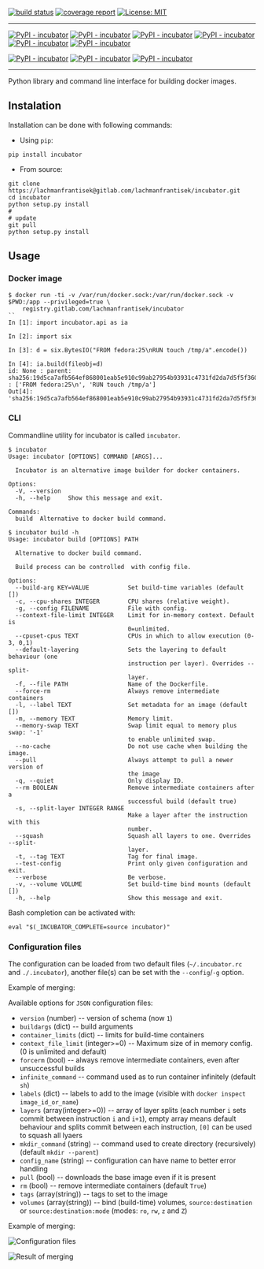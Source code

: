 [![build status](https://gitlab.com/lachmanfrantisek/incubator/badges/master/build.svg)](https://gitlab.com/lachmanfrantisek/incubator/commits/master)
[![coverage report](https://gitlab.com/lachmanfrantisek/incubator/badges/master/coverage.svg)](https://gitlab.com/lachmanfrantisek/incubator/commits/master)
[![License: MIT](https://img.shields.io/pypi/l/incubator.svg)](https://opensource.org/licenses/MIT)

-------

[![PyPI - incubator](https://img.shields.io/pypi/v/incubator.svg)](https://pypi.python.org/pypi/incubator/)
[![PyPI - incubator](https://img.shields.io/pypi/wheel/incubator.svg)](https://pypi.python.org/pypi/incubator/)
[![PyPI - incubator](https://img.shields.io/pypi/format/incubator.svg)](https://pypi.python.org/pypi/incubator/)
[![PyPI - incubator](https://img.shields.io/pypi/status/incubator.svg)](https://pypi.python.org/pypi/incubator/)
[![PyPI - incubator](https://img.shields.io/pypi/pyversions/incubator.svg)](https://pypi.python.org/pypi/incubator/)
[![PyPI - incubator](https://img.shields.io/pypi/implementation/incubator.svg)](https://pypi.python.org/pypi/incubator/)

[![PyPI - incubator](https://img.shields.io/pypi/dm/incubator.svg)](https://pypi.python.org/pypi/incubator/)
[![PyPI - incubator](https://img.shields.io/pypi/dw/incubator.svg)](https://pypi.python.org/pypi/incubator/)
[![PyPI - incubator](https://img.shields.io/pypi/dd/incubator.svg)](https://pypi.python.org/pypi/incubator/)

-------

Python library and command line interface for building docker images.

## Instalation

Installation can be done with following commands:

- Using `pip`:
```
pip install incubator
```

- From source:
```
git clone https://lachmanfrantisek@gitlab.com/lachmanfrantisek/incubator.git
cd incubator
python setup.py install
#
# update
git pull
python setup.py install
```

## Usage

### Docker image
```
$ docker run -ti -v /var/run/docker.sock:/var/run/docker.sock -v $PWD:/app --privileged=true \
    registry.gitlab.com/lachmanfrantisek/incubator
``
In [1]: import incubator.api as ia

In [2]: import six

In [3]: d = six.BytesIO("FROM fedora:25\nRUN touch /tmp/a".encode())

In [4]: ia.build(fileobj=d)
id: None : parent: sha256:19d5ca7afb564ef868001eab5e910c99ab27954b93931c4731fd2da7d5f5f360 : ['FROM fedora:25\n', 'RUN touch /tmp/a']
Out[4]: 'sha256:19d5ca7afb564ef868001eab5e910c99ab27954b93931c4731fd2da7d5f5f360'

```

### CLI

Commandline utility for incubator is called `incubator`.

```
$ incubator 
Usage: incubator [OPTIONS] COMMAND [ARGS]...

  Incubator is an alternative image builder for docker containers.

Options:
  -V, --version
  -h, --help     Show this message and exit.

Commands:
  build  Alternative to docker build command.

```

```
$ incubator build -h
Usage: incubator build [OPTIONS] PATH

  Alternative to docker build command.

  Build process can be controlled  with config file.

Options:
  --build-arg KEY=VALUE           Set build-time variables (default [])
  -c, --cpu-shares INTEGER        CPU shares (relative weight).
  -g, --config FILENAME           File with config.
  --context-file-limit INTEGER    Limit for in-memory context. Default is
                                  0=unlimited.
  --cpuset-cpus TEXT              CPUs in which to allow execution (0-3, 0,1)
  --default-layering              Sets the layering to default behaviour (one
                                  instruction per layer). Overrides --split-
                                  layer.
  -f, --file PATH                 Name of the Dockerfile.
  --force-rm                      Always remove intermediate containers
  -l, --label TEXT                Set metadata for an image (default [])
  -m, --memory TEXT               Memory limit.
  --memory-swap TEXT              Swap limit equal to memory plus swap: '-1'
                                  to enable unlimited swap.
  --no-cache                      Do not use cache when building the image.
  --pull                          Always attempt to pull a newer version of
                                  the image
  -q, --quiet                     Only display ID.
  --rm BOOLEAN                    Remove intermediate containers after a
                                  successful build (default true)
  -s, --split-layer INTEGER RANGE
                                  Make a layer after the instruction with this
                                  number.
  --squash                        Squash all layers to one. Overrides --split-
                                  layer.
  -t, --tag TEXT                  Tag for final image.
  --test-config                   Print only given configuration and exit.
  --verbose                       Be verbose.
  -v, --volume VOLUME             Set build-time bind mounts (default [])
  -h, --help                      Show this message and exit.
```

Bash completion can be activated with: 
```
eval "$(_INCUBATOR_COMPLETE=source incubator)"
```

### Configuration files

The configuration can be loaded from two default files (`~/.incubator.rc` and `./.incubator`), another file(s) can be set with the `--config`/`-g` option.

Example of merging:

Available options for `JSON` configuration files:

- `version` (number) -- version of schema (now `1`)
- `buildargs` (dict) -- build arguments
- `container_limits` (dict) -- limits for build-time containers
- `context_file_limit` (integer>=0) -- Maximum size of in memory config. (0 is unlimited and default)
- `forcerm` (bool) -- always remove intermediate containers, even after unsuccessful builds
- `infinite_command` -- command used as to run container infinitely (default `sh`)
- `labels` (dict) -- labels to add to the image (visible with `docker inspect image_id_or_name`)
- `layers` (array(integer>=0)) -- array of layer splits (each number `i` sets commit between instruction `i` and `i+1`), empty array means default behaviour and splits commit between each instruction, `[0]` can be used to squash all lyaers
- `mkdir_command` (string) -- command used to create directory (recursively) (default `mkdir --parent`)
- `config_name` (string) -- configuration can have name to better error handling
- `pull` (bool) -- downloads the base image even if it is present
- `rm` (bool) -- remove intermediate containers (default `True`)
- `tags` (array(string)) -- tags to set to the image
- `volumes` (array(string)) -- bind (build-time) volumes, `source:destination` or `source:destination:mode` (modes: `ro`, `rw`, `z` and `Z`)

Example of merging:

![Configuration files](./doc/img/config.svg)

![Result of merging](./doc/img/config-result.svg)
